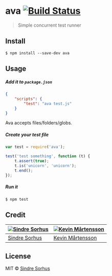 # ava [![Build Status](https://travis-ci.org/sindresorhus/ava.svg?branch=master)](https://travis-ci.org/sindresorhus/ava)

> Simple concurrent test runner


## Install

```
$ npm install --save-dev ava
```


## Usage

##### Add it to `package.json`

```json
{
	"scripts": {
		"test": "ava test.js"
	}
}
```

Ava accepts files/folders/globs.


##### Create your test file

```js
var test = require('ava');

test('test something', function (t) {
	t.assert(true);
	t.is('unicorn', 'unicorn');
	t.end();
});
```

##### Run it

```
$ npm test
```


## Credit

[![Sindre Sorhus](http://gravatar.com/avatar/d36a92237c75c5337c17b60d90686bf9?s=144)](http://sindresorhus.com) | [![Kevin Mårtensson](http://gravatar.com/avatar/48fa294e3cd41680b80d3ed6345c7b4d?s=144)](https://github.com/kevva)
---|---
[Sindre Sorhus](http://sindresorhus.com) | [Kevin Mårtensson](https://github.com/kevva)


## License

MIT © [Sindre Sorhus](http://sindresorhus.com)
